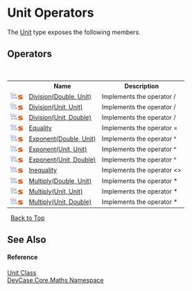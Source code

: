 # Unit Operators
 

The <a href="T_DevCase_Core_Maths_Unit">Unit</a> type exposes the following members.


## Operators
&nbsp;<table><tr><th></th><th>Name</th><th>Description</th></tr><tr><td>![Public operator](media/puboperator.gif "Public operator")![Static member](media/static.gif "Static member")</td><td><a href="M_DevCase_Core_Maths_Unit_op_Division_2">Division(Double, Unit)</a></td><td>
Implements the operator /</td></tr><tr><td>![Public operator](media/puboperator.gif "Public operator")![Static member](media/static.gif "Static member")</td><td><a href="M_DevCase_Core_Maths_Unit_op_Division">Division(Unit, Unit)</a></td><td>
Implements the operator /</td></tr><tr><td>![Public operator](media/puboperator.gif "Public operator")![Static member](media/static.gif "Static member")</td><td><a href="M_DevCase_Core_Maths_Unit_op_Division_1">Division(Unit, Double)</a></td><td>
Implements the operator /</td></tr><tr><td>![Public operator](media/puboperator.gif "Public operator")![Static member](media/static.gif "Static member")</td><td><a href="M_DevCase_Core_Maths_Unit_op_Equality">Equality</a></td><td>
Implements the operator =</td></tr><tr><td>![Public operator](media/puboperator.gif "Public operator")![Static member](media/static.gif "Static member")</td><td><a href="M_DevCase_Core_Maths_Unit_op_Exponent_2">Exponent(Double, Unit)</a></td><td>
Implements the operator ^</td></tr><tr><td>![Public operator](media/puboperator.gif "Public operator")![Static member](media/static.gif "Static member")</td><td><a href="M_DevCase_Core_Maths_Unit_op_Exponent">Exponent(Unit, Unit)</a></td><td>
Implements the operator ^</td></tr><tr><td>![Public operator](media/puboperator.gif "Public operator")![Static member](media/static.gif "Static member")</td><td><a href="M_DevCase_Core_Maths_Unit_op_Exponent_1">Exponent(Unit, Double)</a></td><td>
Implements the operator ^</td></tr><tr><td>![Public operator](media/puboperator.gif "Public operator")![Static member](media/static.gif "Static member")</td><td><a href="M_DevCase_Core_Maths_Unit_op_Inequality">Inequality</a></td><td>
Implements the operator <></td></tr><tr><td>![Public operator](media/puboperator.gif "Public operator")![Static member](media/static.gif "Static member")</td><td><a href="M_DevCase_Core_Maths_Unit_op_Multiply_2">Multiply(Double, Unit)</a></td><td>
Implements the operator *</td></tr><tr><td>![Public operator](media/puboperator.gif "Public operator")![Static member](media/static.gif "Static member")</td><td><a href="M_DevCase_Core_Maths_Unit_op_Multiply">Multiply(Unit, Unit)</a></td><td>
Implements the operator *</td></tr><tr><td>![Public operator](media/puboperator.gif "Public operator")![Static member](media/static.gif "Static member")</td><td><a href="M_DevCase_Core_Maths_Unit_op_Multiply_1">Multiply(Unit, Double)</a></td><td>
Implements the operator *</td></tr></table>&nbsp;
<a href="#unit-operators">Back to Top</a>

## See Also


#### Reference
<a href="T_DevCase_Core_Maths_Unit">Unit Class</a><br /><a href="N_DevCase_Core_Maths">DevCase.Core.Maths Namespace</a><br />